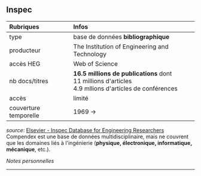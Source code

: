 ## Inspec

| Rubriques | Infos |
| :-------- | :---- |
| type | base de données **bibliographique** |
| producteur | The Institution of Engineering and Technology |
| accès HEG | Web of Science |
| nb docs/titres | **16.5 millions de publications** dont <br/>11 millions d'articles <br/>4.9 mllions d'articles de conférences <br/> |
| accès | limité |
| couverture temporelle | 1969 -> |

*source*: [Elsevier - Inspec Database for Engineering Researchers](https://www.elsevier.com/solutions/engineering-village/content/inspec)   
Compendex est une base de données multidisciplinaire, mais ne couvrent que les domaines liés à l'ingénierie (**physique, électronique, informatique, mécanique**, etc.).   

*Notes personnelles*

---
